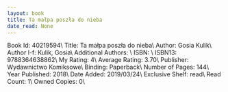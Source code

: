 ```yaml
---
layout: book
title: Ta małpa poszła do nieba
date_read: None
---
```


Book Id: 40219594\ 
Title: Ta małpa poszła do nieba\ 
Author: Gosia Kulik\ 
Author l-f: Kulik, Gosia\ 
Additional Authors: \ 
ISBN: \ 
ISBN13: 9788364638862\ 
My Rating: 4\ 
Average Rating: 3.70\ 
Publisher: Wydawnictwo Komiksowe\ 
Binding: Paperback\ 
Number of Pages: 144\ 
Year Published: 2018\ 
Date Added: 2019/03/24\ 
Exclusive Shelf: read\ 
Read Count: 1\ 
Owned Copies: 0\ 

